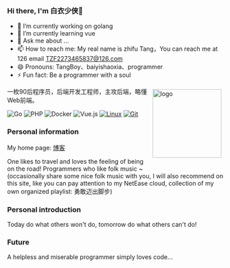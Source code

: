 ### Hi there, I'm 白衣少侠👋

<!--
**baiyishaoxia/baiyishaoxia** is a ✨ _special_ ✨ repository because its `README.md` (this file) appears on your GitHub profile.

Here are some ideas to get you started:

- 🔭 I’m currently working on ...
- 🌱 I’m currently learning ...
- 👯 I’m looking to collaborate on ...
- 🤔 I’m looking for help with ...
- 💬 Ask me about ...
- 📫 How to reach me: ...
- 😄 Pronouns: ...
- ⚡ Fun fact: ...
-->


- 🔭 I’m currently working on golang
- 🌱 I’m currently learning vue
- 💬 Ask me about ...
- 📫 How to reach me: My real name is zhifu Tang，You can reach me at 126 email TZF2273465837@126.com
- 😄 Pronouns: TangBoy、baiyishaoxia、programmer
- ⚡ Fun fact: Be a programmer with a soul

<img src="https://github-readme-stats.vercel.app/api?username=baiyishaoxia&show_icons=true" alt="logo" height="160" align="right" style="margin: 5px; margin-bottom: 20px;" >

一枚90后程序员，后端开发工程师，主攻后端，略懂Web前端。<br/>

![Go](https://img.shields.io/badge/-Go-007396?style=flat-square&logo=golang&logoColor=ffffff)
![PHP](https://img.shields.io/badge/PHP-512BD4?style=flat-square&logo=php&logoColor=ffffff)
![Docker](https://img.shields.io/badge/Docker-2496ED?style=flat-square&logo=docker&logoColor=ffffff)
![Vue.js](https://img.shields.io/badge/-Vue.js-4FC08D?style=flat-square&logo=Vue.js&logoColor=ffffff)
[![Linux](https://img.shields.io/badge/-Linux-333333?style=flat-square&logo=linux&logoColor=white)](https://www.linuxfoundation.org/)
[![Git](https://img.shields.io/badge/-Git-f05032?style=flat-square&logo=git&logoColor=white)](https://git-scm.com/)


### Personal information
My home page: [博客](https://afu.itcode2018.cn)

One likes to travel and loves the feeling of being on the road! Programmers who like folk music ~ (occasionally share some nice folk music with you, I will also recommend on this site, like you can pay attention to my NetEase cloud, collection of my own organized playlist: 勇敢迈出脚步)

### Personal introduction
Today do what others won't do, tomorrow do what others can't do!

### Future
A helpless and miserable programmer simply loves code...

